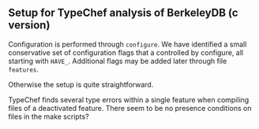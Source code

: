 ## Setup for TypeChef analysis of BerkeleyDB (c version)

Configuration is performed through ```configure```. We have
identified a small conservative set of configuration
flags that a controlled by configure, all starting with ```HAVE_```. 
Additional flags may be added later through file ```features```.

Otherwise the setup is quite straightforward.

TypeChef finds several type errors within a single feature
when compiling files of a deactivated feature. There seem
to be no presence conditions on files in the make scripts?


